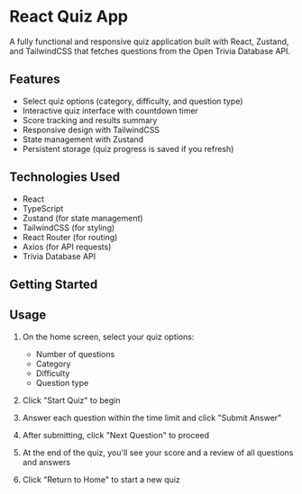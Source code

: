 # React Quiz App

A fully functional and responsive quiz application built with React, Zustand, and TailwindCSS that fetches questions from the Open Trivia Database API.

## Features

- Select quiz options (category, difficulty, and question type)
- Interactive quiz interface with countdown timer
- Score tracking and results summary
- Responsive design with TailwindCSS
- State management with Zustand
- Persistent storage (quiz progress is saved if you refresh)

## Technologies Used

- React
- TypeScript
- Zustand (for state management)
- TailwindCSS (for styling)
- React Router (for routing)
- Axios (for API requests)
- Trivia Database API

## Getting Started


## Usage

1. On the home screen, select your quiz options:

   - Number of questions
   - Category
   - Difficulty
   - Question type

2. Click "Start Quiz" to begin

3. Answer each question within the time limit and click "Submit Answer"

4. After submitting, click "Next Question" to proceed

5. At the end of the quiz, you'll see your score and a review of all questions and answers

6. Click "Return to Home" to start a new quiz

